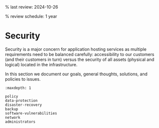% last review: 2024-10-26

% review schedule: 1 year

# Security

Security is a major concern for application hosting services as multiple
requirements need to be balanced carefully: accessibility to our customers
(and their customers in turn) versus the security of all assets (physical and
logical) located in the infrastructure.

In this section we document our goals, general thoughts, solutions, and
policies to issues.

```{toctree}
:maxdepth: 1

policy
data-protection
disaster-recovery
backup
software-vulnerabilities
network
administrators
```
